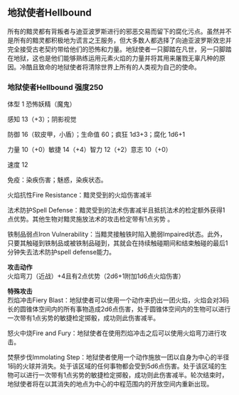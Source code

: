 ## 地狱使者Hellbound 

所有的黯灵都有背叛者与迪亚波罗斯进行的邪恶交易而留下的腐化污点。虽然并不是所有的黯灵都积极地为谎言之王服务，但大多数人都选择了向迪亚波罗斯效忠并完全接受古老契约带给他们的恐怖和力量。地狱使者一只脚踏在凡世，另一只脚踏在地狱，这也是他们能够熟练运用元素火焰的力量并将其用来屠戮无辜凡种的原因。冷酷且致命的地狱使者将清除世界上所有的人类视为自己的使命。

### 地狱使者Hellbound 强度250

体型 1 恐怖妖精（魔鬼）

感知 13（+3）；阴影视觉

防御 16（软皮甲，小盾）；生命值 60；疯狂 1d3+3；腐化 1d6+1

力量 10（+0）敏捷 14（+4）智力 12（+2）意志 10（+0）

速度 12

免疫：染疾伤害；魅惑，染疾状态。

火焰抗性Fire Resistance：黯灵受到的火焰伤害减半

法术防护Spell Defense：黯灵受到的法术伤害减半且抵抗法术的检定额外获得1
点优势。其他生物对黯灵施放法术的攻击检定带有1点劣势 。

铁制品弱点Iron
Vulnerability：当黯灵接触铁时陷入脆弱Impaired状态。此外，只要其触碰到铁制品或被铁制品碰到，其就会在持续触碰期间和结束触碰的最后1分钟失去法术防护spell
defense能力。

**攻击动作**  
火焰弯刀（近战）+4且有2点优势（2d6+1附加1d6点火焰伤害）

**特殊攻击**  
烈焰冲击Fiery
Blast：地狱使者可以使用一个动作来扔出一团火焰，火焰会对3码长的圆锥体空间内的所有事物造成2d6点伤害，处于圆锥体空间内的生物可以进行一次带有1点劣势的敏捷检定掷骰，成功则此伤害减半。  

怒火中烧Fire and
Fury：地狱使者在使用烈焰冲击之后可以使用火焰弯刀进行攻击。

焚祭步伐Immolating
Step：地狱使者使用一个动作施放一团以自身为中心的半径1码的火球并消失。处于该区域的任何事物都会受到5d6点伤害。处于该区域的生物可以进行一次带有1点劣势的敏捷检定掷骰，成功则此伤害减半。轮次结束时，地狱使者将在以其消失的地点为中心的中程范围内的开放空间内重新出现。
